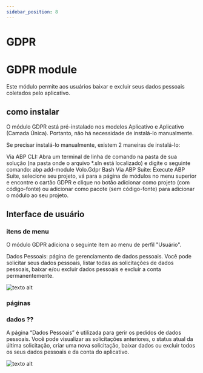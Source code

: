 ```yaml
---
sidebar_position: 8
---
```


# GDPR

# GDPR module
Este módulo permite aos usuários baixar e excluir seus dados pessoais coletados pelo aplicativo.
## como instalar
O módulo GDPR está pré-instalado nos modelos Aplicativo e Aplicativo (Camada Única). Portanto, não há necessidade de instalá-lo manualmente.

Se precisar instalá-lo manualmente, existem 2 maneiras de instalá-lo:

Via ABP CLI: Abra um terminal de linha de comando na pasta de sua solução (na pasta onde o arquivo *.sln está localizado) e digite o seguinte comando: abp add-module Volo.Gdpr Bash Via ABP Suite: Execute ABP Suite, selecione seu projeto, vá para a página de módulos no menu superior e encontre o cartão GDPR e clique no botão adicionar como projeto (com código-fonte) ou adicionar como pacote (sem código-fonte) para adicionar o módulo ao seu projeto.

## Interface de usuário
### itens de menu
O módulo GDPR adiciona o seguinte item ao menu de perfil "Usuário".

Dados Pessoais: página de gerenciamento de dados pessoais. Você pode solicitar seus dados pessoais, listar todas as solicitações de dados pessoais, baixar e/ou excluir dados pessoais e excluir a conta permanentemente.

![texto alt](https://raaghustorageaccount.blob.core.windows.net/raaghu-docs/main-menu.png)
### páginas
### dados ⁇
A página “Dados Pessoais” é utilizada para gerir os pedidos de dados pessoais. Você pode visualizar as solicitações anteriores, o status atual da última solicitação, criar uma nova solicitação, baixar dados ou excluir todos os seus dados pessoais e da conta do aplicativo.

![texto alt](https://raaghustorageaccount.blob.core.windows.net/raaghu-docs/personal-data.png)
